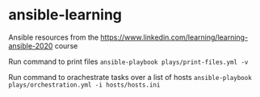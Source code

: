 # ansible-learning

Ansible resources from the https://www.linkedin.com/learning/learning-ansible-2020 course

Run command to print files
```ansible-playbook plays/print-files.yml -v```

Run command to orachestrate tasks over a list of hosts
```ansible-playbook plays/orchestration.yml -i hosts/hosts.ini```